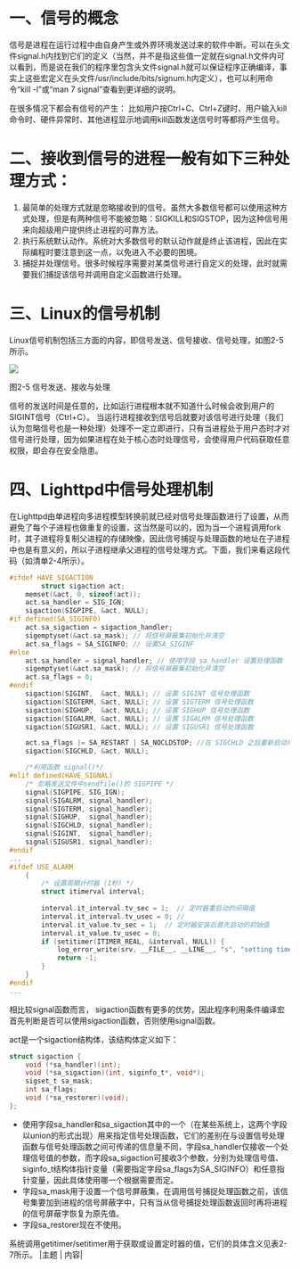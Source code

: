 # 一、信号的概念
信号是进程在运行过程中由自身产生或外界环境发送过来的软件中断。可以在头文件signal.h内找到它们的定义（当然，并不是指这些值一定就在signal.h文件内可以看到，而是说在我们的程序里包含头文件signal.h就可以保证程序正确编译，事实上这些宏定义在头文件/usr/include/bits/signum.h内定义），也可以利用命令“kill -l”或“man 7 signal”查看到更详细的说明。

在很多情况下都会有信号的产生：
比如用户按Ctrl+C、Ctrl+Z键时、用户输入kill命令时、硬件异常时、其他进程显示地调用kill函数发送信号时等都将产生信号。

# 二、接收到信号的进程一般有如下三种处理方式：
1. 最简单的处理方式就是忽略接收到的信号。虽然大多数信号都可以使用这种方式处理，但是有两种信号不能被忽略：SIGKILL和SIGSTOP，因为这种信号用来向超级用户提供终止进程的可靠方法。
2. 执行系统默认动作。系统对大多数信号的默认动作就是终止该进程，因此在实际编程时要注意到这一点，以免进入不必要的困境。
3. 捕捉并处理信号。很多时候程序需要对某类信号进行自定义的处理，此时就需要我们捕捉该信号并调用自定义函数进行处理。

# 三、Linux的信号机制
Linux信号机制包括三方面的内容，即信号发送、信号接收、信号处理，如图2-5所示。

![](http://tiebapic.baidu.com/forum/w%3D580/sign=cb2a60956e310a55c424defc87454387/5e350f11728b4710850e07aad4cec3fdfd0323cc.jpg)

图2-5 信号发送、接收与处理

信号的发送时间是任意的，比如运行进程根本就不知道什么时候会收到用户的SIGINT信号（Ctrl+C）。
当运行进程接收到信号后就要对该信号进行处理（我们认为忽略信号也是一种处理）处理不一定立即进行，只有当进程处于用户态时才对信号进行处理，因为如果进程在处于核心态时处理信号，会使得用户代码获取任意权限，即会存在安全隐患。

# 四、Lighttpd中信号处理机制
在Lighttpd由单进程向多进程模型转换前就已经对信号处理函数进行了设置，从而避免了每个子进程也做重复的设置，这当然是可以的，因为当一个进程调用fork时，其子进程将复制父进程的存储映像，因此信号捕捉与处理函数的地址在子进程中也是有意义的，所以子进程继承父进程的信号处理方式。下面，我们来看这段代码（如清单2-4所示）。
```c
#ifdef HAVE_SIGACTION
        struct sigaction act;
	memset(&act, 0, sizeof(act));
	act.sa_handler = SIG_IGN;
	sigaction(SIGPIPE, &act, NULL);
#if defined(SA_SIGINFO)
	act.sa_sigaction = sigaction_handler;
	sigemptyset(&act.sa_mask); // 将信号屏蔽集初始化并清空
	act.sa_flags = SA_SIGINFO; // 设置SA_SIGINF
#else
	act.sa_handler = signal_handler; // 使用字段 sa_handler 设置处理函数
	sigemptyset(&act.sa_mask); // 将信号屏蔽集初始化并清空
	act.sa_flags = 0;
#endif
	sigaction(SIGINT,  &act, NULL); // 设置 SIGINT 信号处理函数
	sigaction(SIGTERM, &act, NULL); // 设置 SIGTERM 信号处理函数
	sigaction(SIGHUP,  &act, NULL); // 设置 SIGHUP 信号处理函数
	sigaction(SIGALRM, &act, NULL); // 设置 SIGALRM 信号处理函数
	sigaction(SIGUSR1, &act, NULL); // 设置 SIGUSR1 信号处理函数

	act.sa_flags |= SA_RESTART | SA_NOCLDSTOP; //在 SIGCHLD 之后重新启动系统应该是安全的
	sigaction(SIGCHLD, &act, NULL);

    /*利用函数 signal()*/ 
#elif defined(HAVE_SIGNAL)
	/* 忽略发送文件中sendfile()的 SIGPIPE */
	signal(SIGPIPE, SIG_IGN);
	signal(SIGALRM, signal_handler);
	signal(SIGTERM, signal_handler);
	signal(SIGHUP,  signal_handler);
	signal(SIGCHLD, signal_handler);
	signal(SIGINT,  signal_handler);
	signal(SIGUSR1, signal_handler);
#endif
...
#ifdef USE_ALARM
	{
		/* 设置周期计时器 (1秒) */
		struct itimerval interval;
		
		interval.it_interval.tv_sec = 1;  // 定时器重启动的间隔值
		interval.it_interval.tv_usec = 0; // 
		interval.it_value.tv_sec = 1;  // 定时器安装后首先启动的初始值
		interval.it_value.tv_usec = 0;
		if (setitimer(ITIMER_REAL, &interval, NULL)) {
			log_error_write(srv, __FILE__, __LINE__, "s", "setting timer failed");
			return -1;
		}
	}
#endif
...
```

相比较signal函数而言， sigaction函数有更多的优势，因此程序利用条件编译宏首先判断是否可以使用sigaction函数，否则使用signal函数。

act是一个sigaction结构体，该结构体定义如下：
```c
struct sigaction {
    void (*sa_handler)(int);
    void (*sa_sigaction)(int, siginfo_t*, void*);
    sigset_t sa_mask;
    int sa_flags;
    void (*sa_restorer)(void);
};
```
- 使用字段sa_handler和sa_sigaction其中的一个（在某些系统上，这两个字段以union的形式出现）用来指定信号处理函数，它们的差别在与设置信号处理函数与信号处理函数之间可传递的信息量不同，字段sa_handler仅接收一个处理信号值的参数，而字段sa_sigaction可接收3个参数，分别为处理信号值、siginfo_t结构体指针变量（需要指定字段sa_flags为SA_SIGINFO）和任意指针变量，因此具体使用哪一个根据需要而定。
- 字段sa_mask用于设置一个信号屏蔽集，在调用信号捕捉处理函数之前，该信号集要加到进程的信号屏蔽字中，只有当从信号捕捉处理函数返回时再将进程的信号屏蔽字恢复为原先值。
- 字段sa_restorer现在不使用。

系统调用getitimer/setitimer用于获取或设置定时器的值，它们的具体含义见表2-7所示。
|主题 | 内容|

